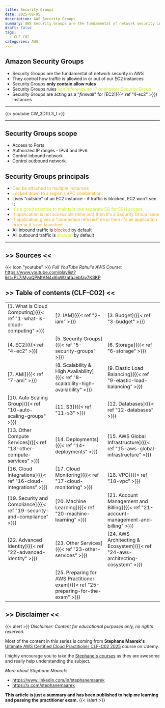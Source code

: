```yaml
---
title: Security Groups
date: 2025-08-05
description: AWS Security Groups
summary: AWS Security Groups are the fundamental of network security in AWS. They control how traffic is allowed in or out of our EC2 instances...
draft: false
tags:
  - CLF-C02
categories: AWS
---
```

## Amazon Security Groups

- Security Groups are the fundamental of network security in AWS
- They control how traffic is allowed in or out of our EC2 instances
- Security Groups **only contain allow rules**
- Security Groups rules <font color=#C7EB25>can reference an IP or another Security Group</font>
- Security Groups are acting as a "_firewall_" for [EC2]({{< ref "4-ec2" >}}) instances

---

{{< youtube CW_3D1tL3_I >}}

---
## Security Groups scope

- Access to Ports
- Authorized IP ranges - IPv4 and IPv6
- Control inbound network
- Control outbound network
## Security Groups principals

- <font color=#EBAC25>Can be attached to multiple instances</font>
- <font color=#EBAC25>Locked down to a region / VPC combination</font>
- Lives "outside" of an EC2 instance - if traffic is blocked, EC2 won't see it
- <font color=#C7EB25>It's a good practice to maintain one separate SG for SSH access</font>
- <font color=#EBAC25>If application is not accessible (time out) then it's a Security Group issue</font>
- <font color=#EBAC25>If application gives a "connection refused" error then it's an application error or it's not launched</font>
- All inbound traffic is <font color=#EB4925>blocked</font> by default
- All outbound traffic is <font color=#C7EB25>allowed</font> by default

---
## >> Sources <<

{{< icon "youtube" >}} _Full YouTube Rahul's AWS Course:_ https://www.youtube.com/playlist?list=PL7iMyoQPMtAN4xl6oWzafqJebfay7K8KP

## >> Table of contents (CLF-C02) <<

|                                                                         |                                                                                     |                                                                                       |
| ----------------------------------------------------------------------- | ----------------------------------------------------------------------------------- | ------------------------------------------------------------------------------------- |
| [1. What is Cloud Computing]({{< ref "1-what-is-cloud-computing" >}})   | [2. IAM]({{< ref "2-iam" >}})                                                       | [3. Budget]({{< ref "3-budget" >}})                                                   |
| [4. EC2]({{< ref "4-ec2" >}})                                           | [5. Security Groups]({{< ref "5-security-groups" >}})                               | [6. Storage]({{< ref "6-storage" >}})                                                 |
| [7. AMI]({{< ref "7-ami" >}})                                           | [8. Scalability & High Availability]({{< ref "8-scalability-high-availability" >}}) | [9. Elastic Load Balancing]({{< ref "9-elastic-load-balancing" >}})                   |
| [10. Auto Scaling Group]({{< ref "10-auto-scaling-groups" >}})          | [11. S3]({{< ref "11-s3" >}})                                                       | [12. Databases]({{< ref "12-databases" >}})                                           |
| [13. Other Compute Services]({{< ref "13-other-compute-services" >}})   | [14. Deployments]({{< ref "14-deployments" >}})                                     | [15. AWS Global Infrastructure]({{< ref "15-aws-global-infrastructure" >}})           |
| [16. Cloud Integrations]({{< ref "16-cloud-integrations" >}})           | [17. Cloud Monitoring]({{< ref "17-cloud-monitoring" >}})                           | [18. VPC]({{< ref "18-vpc" >}})                                                       |
| [19. Security and Compliance]({{< ref "19-security-and-compliance" >}}) | [20. Machine Learning]({{< ref "20-machine-learning" >}})                           | [21. Account Management and Billing]({{< ref "21-account-management-and-billing" >}}) |
| [22. Advanced Identity]({{< ref "22-advanced-identity" >}})             | [23. Other Services]({{< ref "23-other-services" >}})                               | [24. AWS Architecting & Ecosystem]({{< ref "24-aws-architecting-cosystem" >}})        |
|                                                                         | [25. Preparing for AWS Practitioner exam]({{< ref "25-preparing-for-the-exam" >}})  |                                                                                       |
## >> Disclaimer <<

{{< alert >}}
_Disclaimer: Content for educational purposes only, no rights reserved._

Most of the content in this series is coming from **Stephane Maarek's** [Ultimate AWS Certified Cloud Practitioner CLF-C02 2025](https://www.udemy.com/course/aws-certified-cloud-practitioner-new/) course on Udemy.

I highly encourage you to take the [Stephane's courses](https://www.udemy.com/user/stephane-maarek/) as they are awesome and really help understanding the subject.

_More about Stephane Maarek:_

- https://www.linkedin.com/in/stephanemaarek
- https://x.com/stephanemaarek

**This article is just a summary and has been published to help me learning and passing the practitioner exam.**
{{< /alert >}}
